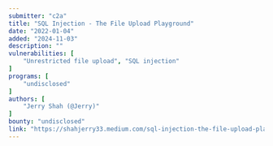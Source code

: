 ```yaml
---
submitter: "c2a"
title: "SQL Injection - The File Upload Playground"
date: "2022-01-04"
added: "2024-11-03"
description: ""
vulnerabilities: [
    "Unrestricted file upload", "SQL injection"
]
programs: [
    "undisclosed"
]
authors: [
    "Jerry Shah (@Jerry)"
]
bounty: "undisclosed"
link: "https://shahjerry33.medium.com/sql-injection-the-file-upload-playground-6580b089d013"
---
```




